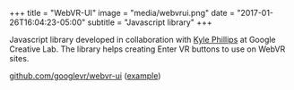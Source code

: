 +++
title = "WebVR-UI"
image = "media/webvrui.png"
date = "2017-01-26T16:04:23-05:00"
subtitle = "Javascript library"
+++

Javascript library developed in collaboration with [Kyle Phillips](http://haptic-data.com) at Google Creative Lab. The library helps creating Enter VR buttons to use on WebVR sites. 

[github.com/googlevr/webvr-ui](https://github.com/googlevr/webvr-ui) ([example](googlevr.github.io/webvr-ui/examples/basic.html))



